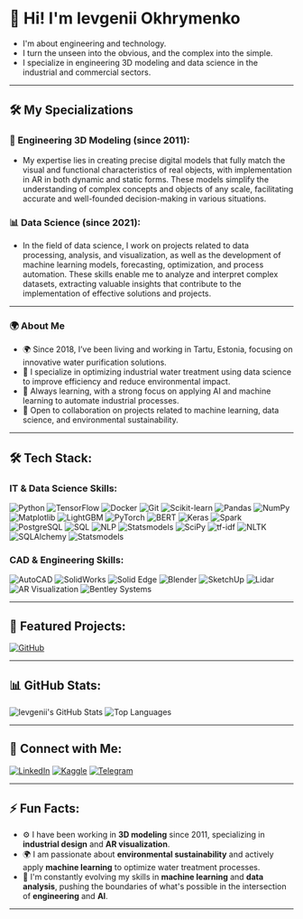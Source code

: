 # 👋 Hi! I'm Ievgenii Okhrymenko
- I'm about engineering and technology.
- I turn the unseen into the obvious, and the complex into the simple.
- I specialize in engineering 3D modeling and data science in the industrial and commercial sectors.

---

## 🛠 My Specializations

### 🎨 Engineering 3D Modeling (since 2011):

- My expertise lies in creating precise digital models that fully match the visual and functional characteristics of real objects, with implementation in AR in both dynamic and static forms. These models simplify the understanding of complex concepts and objects of any scale, facilitating accurate and well-founded decision-making in various situations.

### 📊 Data Science (since 2021):

- In the field of data science, I work on projects related to data processing, analysis, and visualization, as well as the development of machine learning models, forecasting, optimization, and process automation. These skills enable me to analyze and interpret complex datasets, extracting valuable insights that contribute to the implementation of effective solutions and projects.

---

### 🌍 About Me

- 🌍 Since 2018, I’ve been living and working in Tartu, Estonia, focusing on innovative water purification solutions.  
- 🔭 I specialize in optimizing industrial water treatment using data science to improve efficiency and reduce environmental impact.
- 🌱 Always learning, with a strong focus on applying AI and machine learning to automate industrial processes.  
- 👯 Open to collaboration on projects related to machine learning, data science, and environmental sustainability.  

---

## 🛠 Tech Stack:

### IT & Data Science Skills:
![Python](https://img.shields.io/badge/Python-FFD43B?style=for-the-badge&logo=python&logoColor=blue)
![TensorFlow](https://img.shields.io/badge/TensorFlow-FF6F00?style=for-the-badge&logo=tensorflow&logoColor=white)
![Docker](https://img.shields.io/badge/Docker-2496ED?style=for-the-badge&logo=docker&logoColor=white)
![Git](https://img.shields.io/badge/Git-F05032?style=for-the-badge&logo=git&logoColor=white)
![Scikit-learn](https://img.shields.io/badge/Scikit--learn-F7931E?style=for-the-badge&logo=scikit-learn&logoColor=white)
![Pandas](https://img.shields.io/badge/Pandas-150458?style=for-the-badge&logo=pandas&logoColor=white)
![NumPy](https://img.shields.io/badge/NumPy-013243?style=for-the-badge&logo=numpy&logoColor=white)
![Matplotlib](https://img.shields.io/badge/Matplotlib-B4B4B4?style=for-the-badge&logo=matplotlib&logoColor=white)
![LightGBM](https://img.shields.io/badge/LightGBM-02569B?style=for-the-badge&logo=lightgbm&logoColor=white)
![PyTorch](https://img.shields.io/badge/PyTorch-EE4C2C?style=for-the-badge&logo=pytorch&logoColor=white)
![BERT](https://img.shields.io/badge/BERT-F7931E?style=for-the-badge&logo=bert&logoColor=white)
![Keras](https://img.shields.io/badge/Keras-D00000?style=for-the-badge&logo=keras&logoColor=white)
![Spark](https://img.shields.io/badge/Spark-E25A1C?style=for-the-badge&logo=apachespark&logoColor=white)
![PostgreSQL](https://img.shields.io/badge/PostgreSQL-336791?style=for-the-badge&logo=postgresql&logoColor=white)
![SQL](https://img.shields.io/badge/SQL-4479A1?style=for-the-badge&logo=sql&logoColor=white)
![NLP](https://img.shields.io/badge/NLP-5E9DDD?style=for-the-badge&logo=nlp&logoColor=white)
![Statsmodels](https://img.shields.io/badge/Statsmodels-FF6347?style=for-the-badge&logo=statsmodels&logoColor=white)
![SciPy](https://img.shields.io/badge/SciPy-8CAAE6?style=for-the-badge&logo=scipy&logoColor=white)
![tf-idf](https://img.shields.io/badge/tf--idf-FF4500?style=for-the-badge&logo=nlp&logoColor=white)
![NLTK](https://img.shields.io/badge/NLTK-3C4E50?style=for-the-badge&logo=nlp&logoColor=white)
![SQLAlchemy](https://img.shields.io/badge/SQLAlchemy-CC0000?style=for-the-badge&logo=sqlalchemy&logoColor=white)
![Statsmodels](https://img.shields.io/badge/Statsmodels-FF6347?style=for-the-badge&logo=statsmodels&logoColor=white)

### CAD & Engineering Skills:
![AutoCAD](https://img.shields.io/badge/AutoCAD-EE3124?style=for-the-badge&logo=autodesk&logoColor=white)
![SolidWorks](https://img.shields.io/badge/SolidWorks-EF3B25?style=for-the-badge&logo=solidworks&logoColor=white)
![Solid Edge](https://img.shields.io/badge/Solid%20Edge-0074B8?style=for-the-badge&logo=siemens&logoColor=white)
![Blender](https://img.shields.io/badge/Blender-F5792A?style=for-the-badge&logo=blender&logoColor=white)
![SketchUp](https://img.shields.io/badge/SketchUp-005F9E?style=for-the-badge&logo=sketchup&logoColor=white)
![Lidar](https://img.shields.io/badge/Lidar_Scanning-FF6600?style=for-the-badge&logo=lidar&logoColor=white)
![AR Visualization](https://img.shields.io/badge/AR_Visualization-550055?style=for-the-badge&logo=augmented-reality&logoColor=white)
![Bentley Systems](https://img.shields.io/badge/Bentley-00843E?style=for-the-badge&logo=bentley-systems&logoColor=white)

---

## 🌟 Featured Projects:
[![GitHub](https://img.shields.io/badge/Work%20GitHub-DIOTAPP%20projects-blue?style=for-the-badge&logo=github&logoColor=white&logo-rounded)](https://github.com/diotapp)

---

## 📊 GitHub Stats:

![Ievgenii's GitHub Stats](https://github-readme-stats.vercel.app/api?username=okhko&show_icons=true&theme=radical)
![Top Languages](https://github-readme-stats.vercel.app/api/top-langs/?username=okhko&layout=compact&theme=radical)

---

## 🔗 Connect with Me:

[![LinkedIn](https://img.shields.io/badge/LinkedIn-0077B5?style=for-the-badge&logo=linkedin&logoColor=white&label=IEVGENII%20OKHRYMENKO)](https://www.linkedin.com/in/okhrymenko/)
[![Kaggle](https://img.shields.io/badge/Kaggle-20BEFF?style=for-the-badge&logo=kaggle&logoColor=white&label=IEVGENII%20OKHRYMENKO)](https://www.kaggle.com/ievgeniiokhrymenko)
[![Telegram](https://img.shields.io/badge/Telegram-26A5E4?style=for-the-badge&logo=telegram&logoColor=white&label=IEVGENII%20OKHRYMENKO)](https://t.me/geninoki)


---

## ⚡ Fun Facts:

- ⚙️ I have been working in **3D modeling** since 2011, specializing in **industrial design** and **AR visualization**.
- 🌍 I am passionate about **environmental sustainability** and actively apply **machine learning** to optimize water treatment processes.
- 🎯 I'm constantly evolving my skills in **machine learning** and **data analysis**, pushing the boundaries of what's possible in the intersection of **engineering** and **AI**.

---
